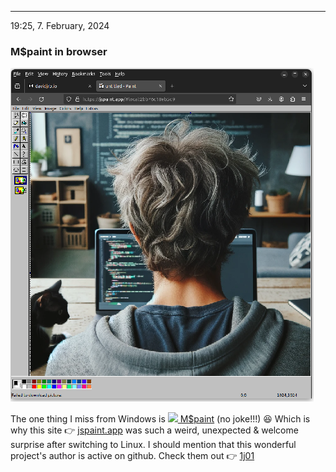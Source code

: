 ---
19:25, 7. February, 2024
### M$paint in browser

![technodad](https://raw.githubusercontent.com/davidjrb/davidjrb/main/images/td50p.png)

The one thing I miss from Windows is [![](https://raw.githubusercontent.com/1j01/jspaint/master/images/icons/32x32.png) M$paint](https://en.wikipedia.org/wiki/Microsoft_Paint) (no joke!!!) 😆 Which is why this site 👉 [jspaint.app](https://jspaint.app) was such a weird, unexpected & welcome surprise after switching to Linux. I should mention that this wonderful project's author is active on github. Check them out 👉 [1j01](https://github.com/1j01)